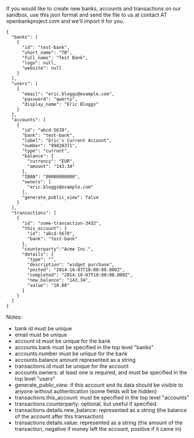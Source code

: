 If you would like to create new banks, accounts and transactions on our sandbox, use this json format and send the file to us at  contact AT openbankproject.com and we'll import it for you.




    {
      "banks": [
        {
          "id": "test-bank",
          "short_name": "TB",
          "full_name": "Test Bank",
          "logo": null,
          "website": null
        }
      ],
      "users": [
        {
          "email": "eric.bloggs@example.com",
          "password": "qwerty",
          "display_name": "Eric Bloggs"
        }
      ],
      "accounts": [
        {
          "id": "abcd-5678",
          "bank": "test-bank", 
          "label": "Eric's Current Account",
          "number": "99828371", 
          "type": "current",
          "balance": {
            "currency": "EUR",
            "amount": "143.34" 
          },
          "IBAN": "00000000000",
          "owners": [
            "eric.bloggs@example.com" 
          ],
          "generate_public_view": false  
        }
      ],
      "transactions": [
        {
          "id": "some-transaction-3432", 
          "this_account": { 
            "id": "abcd-5678",
            "bank": "test-bank"
          },
          "counterparty":"Acme Inc.", 
          "details": {
            "type": "",
            "description": "widget purchase",
            "posted": "2014-10-07T10:00:00.000Z",
            "completed": "2014-10-07T10:00:00.000Z",
            "new_balance": "143.34", 
            "value": "10.00" 
          }
        }
      ]
    }



Notes:

* bank id must be unique
* email must be unique
* account id must be unique for the bank
* accounts.bank must be specified in the top level "banks"
* accounts.number must be unique for the bank
* accounts.balance amount represented as a string
* transactions.id must be unique for the account
* accounts.owners: at least one is required, and must be specified in the top level "users"
* generate_public_view: if this account and its data should be visible to anyone without authentication (some fields will be hidden)
* transactions.this_account: must be specified in the top level "accounts"
* transactions.counterparty: optional, but useful if specified.
* transactions.details.new_balance: represented as a string (the balance of the account after this transaction)
* transactions.details.value: represented as a string (the amount of the transaction, negative if money left the account, positive if it came in)